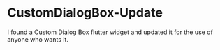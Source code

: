# CustomDialogBox-Update
I found a Custom Dialog Box flutter widget and updated it for the use of anyone who wants it.
